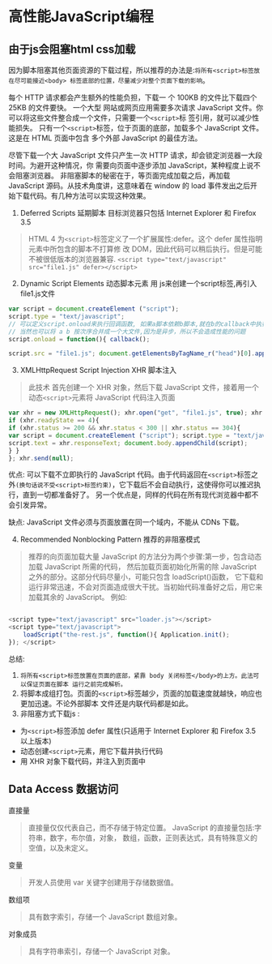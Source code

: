 # 高性能JavaScript编程

## 由于js会阻塞html css加载
因为脚本阻塞其他页面资源的下载过程，所以推荐的办法是:`将所有<script>标签放在尽可能接近<body> 标签底部的位置，尽量减少对整个页面下载的影响`。

每个 HTTP 请求都会产生额外的性能负担，下载一 个 100KB 的文件比下载四个 25KB 的文件要快。
一个大型 网站或网页应用需要多次请求 JavaScript 文件。你可以将这些文件整合成一个文件，只需要一个`<script>`标 签引用，就可以减少性能损失。
只有一个`<script>`标签，位于页面的底部，加载多个 JavaScript 文件。这是在 HTML 页面中包含 多个外部 JavaScript 的最佳方法。

尽管下载一个大 JavaScript 文件只产生一次 HTTP 请求，却会锁定浏览器一大段时间。为避开这种情况，你 需要向页面中逐步添加 JavaScript，某种程度上说不会阻塞浏览器。
非阻塞脚本的秘密在于，等页面完成加载之后，再加载 JavaScript 源码。从技术角度讲，这意味着在 window 的 load 事件发出之后开始下载代码。有几种方法可以实现这种效果。
1. Deferred Scripts 延期脚本 
 目标浏览器只包括 Internet Explorer 和 Firefox 3.5
> HTML 4 为`<script>`标签定义了一个扩展属性:defer。这个 defer 属性指明元素中所包含的脚本不打算修 改 DOM，因此代码可以稍后执行。但是可能不被很低版本的浏览器兼容.
> `<script type="text/javascript" src="file1.js" defer></script>`

2. Dynamic Script Elements 动态脚本元素
用 js来创建一个script标签,再引入 file1.js文件
```js
var script = document.createElement ("script");
script.type = "text/javascript";
// 可以定义script.onload来执行回调函数, 如果a脚本依赖b脚本,就在b的callback中执行a
// 当然也可以将 a b 按次序合并成一个大文件,因为是异步，所以不会造成性能的问题
script.onload = function(){ callback();

script.src = "file1.js"; document.getElementsByTagName_r("head")[0].appendChild(script);
```

3. XMLHttpRequest Script Injection XHR 脚本注入
> 此技术 首先创建一个 XHR 对象，然后下载 JavaScript 文件，接着用一个动态`<script>`元素将 JavaScript 代码注入页面

```js
var xhr = new XMLHttpRequest(); xhr.open("get", "file1.js", true); xhr.onreadystatechange = function(){
if (xhr.readyState == 4){
if (xhr.status >= 200 && xhr.status < 300 || xhr.status == 304){
var script = document.createElement ("script"); script.type = "text/javascript";
script.text = xhr.responseText; document.body.appendChild(script);
} }
}; xhr.send(null);
```
优点: 可以下载不立即执行的 JavaScript 代码。由于代码返回在`<script>`标签之外`(换句话说不受<script>标签约束)`，它下载后不会自动执行，这使得你可以推迟执行，直到一切都准备好了。 另一个优点是，同样的代码在所有现代浏览器中都不会引发异常。

缺点: JavaScript 文件必须与页面放置在同一个域内，不能从 CDNs 下载。

4. Recommended Nonblocking Pattern 推荐的非阻塞模式
> 推荐的向页面加载大量 JavaScript 的方法分为两个步骤:第一步，包含动态加载 JavaScript 所需的代码， 然后加载页面初始化所需的除 JavaScript 之外的部分。这部分代码尽量小，可能只包含 loadScript()函数， 它下载和运行非常迅速，不会对页面造成很大干扰。当初始代码准备好之后，用它来加载其余的 JavaScript。 例如:

```js

<script type="text/javascript" src="loader.js"></script>
<script type="text/javascript">
    loadScript("the-rest.js", function(){ Application.init();
}); </script>
```

总结:
1. `将所有<script>标签放置在页面的底部，紧靠 body 关闭标签</body>的上方。此法可以保证页面在脚本 运行之前完成解析。`
2. 将脚本成组打包。页面的`<script>`标签越少，页面的加载速度就越快，响应也更加迅速。不论外部脚本 文件还是内联代码都是如此。
3. 非阻塞方式下载js :
* 为`<script>`标签添加 defer 属性(只适用于 Internet Explorer 和 Firefox 3.5 以上版本)
* 动态创建`<script>`元素，用它下载并执行代码
* 用 XHR 对象下载代码，并注入到页面中

## Data Access 数据访问
直接量
> 直接量仅仅代表自己，而不存储于特定位置。 JavaScript 的直接量包括:字符串，数字，布尔值，对象， 数组，函数，正则表达式，具有特殊意义的空值，以及未定义。

变量
> 开发人员使用 var 关键字创建用于存储数据值。

数组项
> 具有数字索引，存储一个 JavaScript 数组对象。

对象成员
> 具有字符串索引，存储一个 JavaScript 对象。
